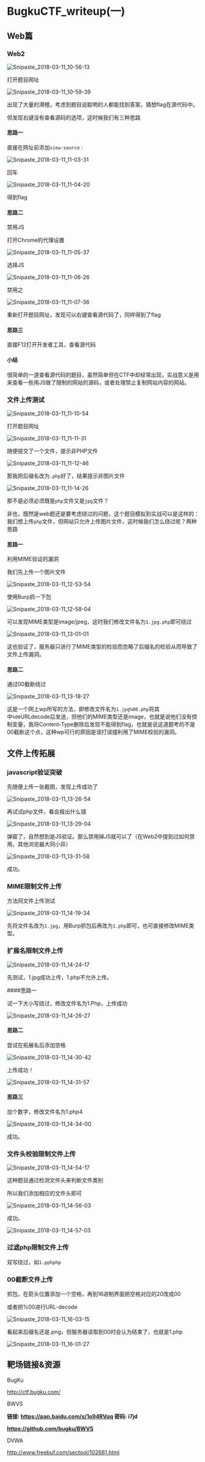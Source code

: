 

# BugkuCTF_writeup(一)

## Web篇

### Web2

![Snipaste_2018-03-11_10-56-13](BugKuCTF_writeup(一)_photos\Snipaste_2018-03-11_10-56-13.png)

打开题目网址

![Snipaste_2018-03-11_10-59-39](BugKuCTF_writeup(一)_photos\Snipaste_2018-03-11_10-59-39.png)

出现了大量的滑稽，考虑到题目说聪明的人都能找到答案，猜想flag在源代码中。

但发现右键没有查看源码的选项，这时候我们有三种思路

#### 思路一

直接在网址前添加``view-source：``

![Snipaste_2018-03-11_11-03-31](BugKuCTF_writeup(一)_photos\Snipaste_2018-03-11_11-03-31.png)

回车

![Snipaste_2018-03-11_11-04-20](BugKuCTF_writeup(一)_photos\Snipaste_2018-03-11_11-04-20.png)

得到flag

#### 思路二

禁用JS

打开Chrome的代理设置

![Snipaste_2018-03-11_11-05-37](BugKuCTF_writeup(一)_photos\Snipaste_2018-03-11_11-05-37.png)

选择JS

![Snipaste_2018-03-11_11-06-26](BugKuCTF_writeup(一)_photos\Snipaste_2018-03-11_11-06-26.png)

禁用之

![Snipaste_2018-03-11_11-07-36](BugKuCTF_writeup(一)_photos\Snipaste_2018-03-11_11-07-36.png)

重新打开题目网址，发现可以右键查看源代码了，同样得到了flag

#### 思路三

直接F12打开开发者工具，查看源代码

#### 小结

很简单的一道查看源代码的题目，虽然简单但在CTF中却经常出现，实战意义是用来查看一些用JS做了限制的网站的源码，或者处理禁止复制网站内容的网站。

### 文件上传测试

![Snipaste_2018-03-11_11-10-54](BugKuCTF_writeup(一)_photos\Snipaste_2018-03-11_11-10-54.png)

打开题目网址

![Snipaste_2018-03-11_11-11-31](BugKuCTF_writeup(一)_photos\Snipaste_2018-03-11_11-11-31.png)

随便提交了一个文件，提示非PHP文件

![Snipaste_2018-03-11_11-12-46](BugKuCTF_writeup(一)_photos\Snipaste_2018-03-11_11-12-46.png)

那我把后缀名改为``.php``好了，结果提示非图片文件

![Snipaste_2018-03-11_11-14-26](BugKuCTF_writeup(一)_photos\Snipaste_2018-03-11_11-14-26.png)

那不是必须必须既是``php``文件又是``jpg``文件？

非也，既然是web题还是要考虑绕过的问题，这个题目模拟到实战可以是这样的：我们想上传``php``文件，但网站只允许上传图片文件，这时候我们怎么绕过呢？两种思路

#### 思路一

利用MIME验证的漏洞

我们先上传一个图片文件

![Snipaste_2018-03-11_12-53-54](BugKuCTF_writeup(一)_photos\Snipaste_2018-03-11_12-53-54.png)

使用Burp抓一下包

![Snipaste_2018-03-11_12-58-04](BugKuCTF_writeup(一)_photos\Snipaste_2018-03-11_12-58-04.png)

可以发现MIME类型是image/jpeg，这时我们修改文件名为``1.jpg.php``即可绕过

![Snipaste_2018-03-11_13-01-01](BugKuCTF_writeup(一)_photos\Snipaste_2018-03-11_13-01-01.png)

这也验证了，服务器只进行了MIME类型的检验而忽略了后缀名的检验从而导致了文件上传漏洞。

#### 思路二

通过00截断绕过

![Snipaste_2018-03-11_13-18-27](BugKuCTF_writeup(一)_photos\Snipaste_2018-03-11_13-18-27.png)

这是一个网上wp所写的方法，即修改文件名为``1.jpg%00.php``将其中``%00``URLdecode后发送，但他们的MIME类型还是image，也就是说他们没有控制变量，我将Content-Type删除后发现不能得到flag，也就是说这道题考的不是00截断这个点，这种wp可行的原因是误打误撞利用了MIME校验的漏洞。

## 文件上传拓展

### javascript验证突破

先随便上传一张截图，发现上传成功了

![Snipaste_2018-03-11_13-26-54](BugKuCTF_writeup(一)_photos\Snipaste_2018-03-11_13-26-54.png)

再试试php文件，看会报出什么错

![Snipaste_2018-03-11_13-29-04](BugKuCTF_writeup(一)_photos\Snipaste_2018-03-11_13-29-04.png)

弹窗了，自然想到是JS验证。那么禁用掉JS就可以了（在Web2中提到过如何禁用，其他浏览器大同小异）

![Snipaste_2018-03-11_13-31-58](BugKuCTF_writeup(一)_photos\Snipaste_2018-03-11_13-31-58.png)

成功。

### MIME限制文件上传

方法同文件上传测试

![Snipaste_2018-03-11_14-19-34](BugKuCTF_writeup(一)_photos\Snipaste_2018-03-11_14-19-34.png)

先将文件名改为``1.jpg``，用Burp抓包后再改为``1.php``即可，也可直接修改MIME类型。

### 扩展名限制文件上传

![Snipaste_2018-03-11_14-24-17](BugKuCTF_writeup(一)_photos\Snipaste_2018-03-11_14-24-17.png)

先测试，1.jpg成功上传，1.php不允许上传。

####思路一

试一下大小写绕过，修改文件名为1.Php，上传成功

![Snipaste_2018-03-11_14-26-27](BugKuCTF_writeup(一)_photos\Snipaste_2018-03-11_14-26-27.png)

#### 思路二

尝试在拓展名后添加空格

![Snipaste_2018-03-11_14-30-42](BugKuCTF_writeup(一)_photos\Snipaste_2018-03-11_14-30-42.png)

上传成功！

![Snipaste_2018-03-11_14-31-57](BugKuCTF_writeup(一)_photos\Snipaste_2018-03-11_14-31-57.png)

#### 思路三

加个数字，修改文件名为1.php4

![Snipaste_2018-03-11_14-34-00](BugKuCTF_writeup(一)_photos\Snipaste_2018-03-11_14-34-00.png)

成功。

### 文件头校验限制文件上传

![Snipaste_2018-03-11_14-54-17](BugKuCTF_writeup(一)_photos\Snipaste_2018-03-11_14-54-17.png)

这种题目通过检测文件头来判断文件类别

所以我们添加相应的文件头即可

![Snipaste_2018-03-11_14-56-03](BugKuCTF_writeup(一)_photos\Snipaste_2018-03-11_14-56-03.png)

成功。

![Snipaste_2018-03-11_14-57-03](BugKuCTF_writeup(一)_photos\Snipaste_2018-03-11_14-57-03.png)

### 过滤php限制文件上传

双写绕过，如``1.pphphp``

### 00截断文件上传

抓包，在箭头位置添加一个空格，再到16进制界面把空格对应的20改成00

或者把%00进行URL-decode

![Snipaste_2018-03-11_16-03-15](BugKuCTF_writeup(一)_photos\Snipaste_2018-03-11_16-03-15.png)

看起来后缀名还是.png，但服务器读取到00时会认为结束了，也就是1.php

![Snipaste_2018-03-11_16-01-27](BugKuCTF_writeup(一)_photos\Snipaste_2018-03-11_16-01-27.png)



## 靶场链接&资源

BugKu

http://ctf.bugku.com/

BWVS

**链接: https://pan.baidu.com/s/1o94RVqq 密码: i7jd**

**https://github.com/bugku/BWVS**

DVWA

http://www.freebuf.com/sectool/102661.html